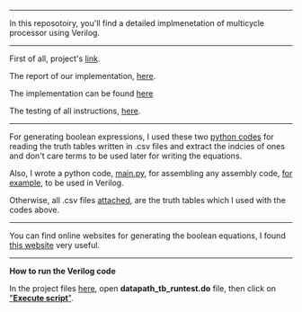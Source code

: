 ***
In this reposotoiry, you'll find a detailed implmenetation of multicycle processor using Verilog.
***
First of all, project's [link](https://github.com/amohd63/Multicycle_MIPS/blob/master/Project-2-First-2022_2023.pdf).

The report of our implementation, [here](https://github.com/amohd63/Multicycle_MIPS/blob/master/FinalProjectReport.pdf).

The implementation can be found [here](https://github.com/amohd63/Multicycle_MIPS/tree/master/Multicycle_MIPS/Multicycle_MIPS/src)

The testing of all instructions, [here](https://github.com/amohd63/Multicycle_MIPS/tree/master/Testing).
***
For generating boolean expressions, I used these two [python codes](https://github.com/amohd63/Multicycle_MIPS/tree/master/Python%20codes) for reading the truth tables written in .csv files and extract the indcies of ones and don't care terms to be used later for writing the equations.

Also, I wrote a python code, [main.py](https://github.com/amohd63/Multicycle_MIPS/blob/master/Python%20codes/main.py), for assembling any assembly code, [for example](https://github.com/amohd63/Multicycle_MIPS/blob/master/Assembly%20code.txt), to be used in Verilog.

Otherwise, all .csv files [attached](https://github.com/amohd63/Multicycle_MIPS/tree/master/.CSV%20files), are the truth tables which I used with the codes above.
***
You can find online websites for generating the boolean equations, I found [this website](https://www.charlie-coleman.com/experiments/kmap/) very useful.
***
**How to run the Verilog code**

In the project files [here](https://github.com/amohd63/Multicycle_MIPS/tree/master/Multicycle_MIPS/Multicycle_MIPS/src), open **datapath_tb_runtest.do** file, then click on ["**Execute script**"](https://imgur.com/gqcQ2Rx).
